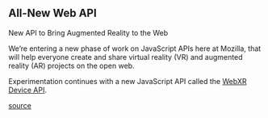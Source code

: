 ## All-New Web API 

New API to Bring Augmented Reality to the Web

We’re entering a new phase of work on JavaScript APIs here at Mozilla, that will help everyone create and share virtual reality (VR) and augmented reality (AR) projects on the open web.

Experimentation continues with a new JavaScript API called the [WebXR Device API](https://immersive-web.github.io/webxr/). 

[source](https://hacks.mozilla.org/2018/09/webxr/?utm_source=dev-newsletter&utm_medium=email&utm_campaign=sept13-2018&utm_content=webxr)